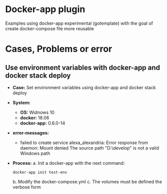 # Docker-app plugin

Examples using docker-app experimental (gotemplate) with the goal of create docker-compose file more reusable


# Cases, Problems or error

Use environment variables with docker-app and docker stack deploy
------------------
   * **Case:** Set environment variables using docker-app and docker stack deploy
   * **System:** 
      * **OS:** Widnows 10
      * **docker:** 18.06
      * **docker-app:** 0.6.0-14
   * **error-messages:**
      * failed to create service alexa_alexandria: Error response from daemon: Mount denied The source path "D:\\develop" is not a valid Windows path
   
   * **Process:**
      a.  Init a docker-app with the next command: 
      ```
      docker-app init test-env
      ```
      b.  Modify the docker-compose.yml
      c.  The volumes must be defined the verbose form
    
    
